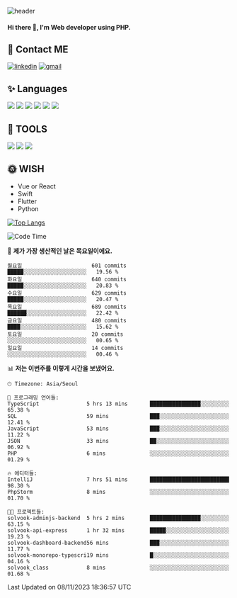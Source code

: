 ![header](https://capsule-render.vercel.app/api?type=waving&color=auto&height=300&section=header&text=Elin&fontSize=90&animation=twinkling)

#### Hi there 👋, I'm <b>Web developer</b> using PHP. ####

<!--
- 🔭 I’m currently working on Uniwill
- 🌱 I’m currently learning Vue or React or Python.
-->

<!---#### I am PHP developer --->

## 💌 Contact ME ###
[<img src='https://img.shields.io/badge/-EunjiKo-%230A66C2?style=flat-square&logo=LinkedIn&logoColor=white' alt='linkedin'>](https://www.linkedin.com/in/https://www.linkedin.com/in/eunji-ko-00a907164//)  [<img src='https://img.shields.io/badge/-einee214%40gmail.com-%23EA4335?style=flat-square&logo=Gmail&logoColor=white' alt='gmail'>](einee214@gmail.com)  


## ✨ Languages
<img src='https://img.shields.io/badge/-PHP-%23777BB4?style=for-the-badge&logo=PHP&logoColor=white'> <img src='https://img.shields.io/badge/-Laravel-%23FF2D20?style=for-the-badge&logo=Laravel&logoColor=white'> <img src='https://img.shields.io/badge/Jquery-%230769AD?style=for-the-badge&logo=Jquery&logoColor=white'> <img src='https://img.shields.io/badge/CSS3-%231572B6?style=for-the-badge&logo=CSS3&logoColor=white'> <img src='https://img.shields.io/badge/Bootstrap-%237952B3?style=for-the-badge&logo=Bootstrap&logoColor=white' > <img src='https://img.shields.io/badge/MySQL-%234479A1?style=for-the-badge&logo=MySQL&logoColor=white' >

## 🌷 TOOLS
<img src='https://img.shields.io/badge/PHPSTORM-%23000000?style=for-the-badge&logo=PhpStorm&logoColor=white' > <img src='https://img.shields.io/badge/GitLab-%23FCA121?style=for-the-badge&logo=GitLab&logoColor=white' > <img src='https://img.shields.io/badge/GitHub-%23181717?style=for-the-badge&logo=GitHub&logoColor=white'>


## 🌞 WISH
- Vue or React
- Swift
- Flutter
- Python


[![Top Langs](https://github-readme-stats.vercel.app/api/top-langs/?username=ein214&layout=compact)](https://github.com/anuraghazra/github-readme-stats)

<!--START_SECTION:waka-->
![Code Time](http://img.shields.io/badge/Code%20Time-3%2C024%20hrs%2022%20mins-blue)

📅 **제가 가장 생산적인 날은 목요일이에요.** 

```text
월요일                      601 commits         █████░░░░░░░░░░░░░░░░░░░░   19.56 % 
화요일                      640 commits         █████░░░░░░░░░░░░░░░░░░░░   20.83 % 
수요일                      629 commits         █████░░░░░░░░░░░░░░░░░░░░   20.47 % 
목요일                      689 commits         ██████░░░░░░░░░░░░░░░░░░░   22.42 % 
금요일                      480 commits         ████░░░░░░░░░░░░░░░░░░░░░   15.62 % 
토요일                      20 commits          ░░░░░░░░░░░░░░░░░░░░░░░░░   00.65 % 
일요일                      14 commits          ░░░░░░░░░░░░░░░░░░░░░░░░░   00.46 % 
```


📊 **저는 이번주를 이렇게 시간을 보냈어요.** 

```text
🕑︎ Timezone: Asia/Seoul

💬 프로그래밍 언어들: 
TypeScript               5 hrs 13 mins       ████████████████░░░░░░░░░   65.38 % 
SQL                      59 mins             ███░░░░░░░░░░░░░░░░░░░░░░   12.41 % 
JavaScript               53 mins             ███░░░░░░░░░░░░░░░░░░░░░░   11.22 % 
JSON                     33 mins             ██░░░░░░░░░░░░░░░░░░░░░░░   06.92 % 
PHP                      6 mins              ░░░░░░░░░░░░░░░░░░░░░░░░░   01.29 % 

🔥 에디터들: 
IntelliJ                 7 hrs 51 mins       █████████████████████████   98.30 % 
PhpStorm                 8 mins              ░░░░░░░░░░░░░░░░░░░░░░░░░   01.70 % 

🐱‍💻 프로젝트들: 
solvook-adminjs-backend  5 hrs 2 mins        ████████████████░░░░░░░░░   63.15 % 
solvook-api-express      1 hr 32 mins        █████░░░░░░░░░░░░░░░░░░░░   19.23 % 
solvook-dashboard-backend56 mins             ███░░░░░░░░░░░░░░░░░░░░░░   11.77 % 
solvook-monorepo-typescri19 mins             █░░░░░░░░░░░░░░░░░░░░░░░░   04.16 % 
solvook_class            8 mins              ░░░░░░░░░░░░░░░░░░░░░░░░░   01.68 % 
```


 Last Updated on 08/11/2023 18:36:57 UTC
<!--END_SECTION:waka-->

<!---![GitHub stats](https://github-readme-stats.vercel.app/api?username=ein214&show_icons=true&theme=dracula)  --->



